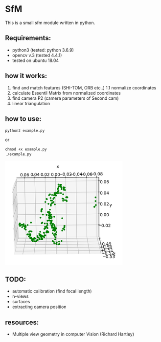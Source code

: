 # SfM
This is a small sfm module written in python. 

## Requirements:
  - python3  (tested: python 3.6.9)
  - opencv v.3 (tested 4.4.1)
  - tested on ubuntu 18.04
  
## how it works:
  1. find and match features (SHI-TOM, ORB etc..)
    1.1 normalize coordinates
  2. calculate Essentil Matrix from normalized coordinates
  3. find camera P2 (camera parameters of Second cam)
  5. linear triangulation

## how to use:
  ```
  python3 example.py
  ```
  or
  ```
  chmod +x example.py
  ./example.py
  ```
  ![](images/test.png?raw=true)
 
## TODO:
  - automatic calibration (find focal length)
  - n-views
  - surfaces
  - extracting camera position
 
## resources:
  - Multiple view geometry in computer Vision (Richard Hartley)
  
  
